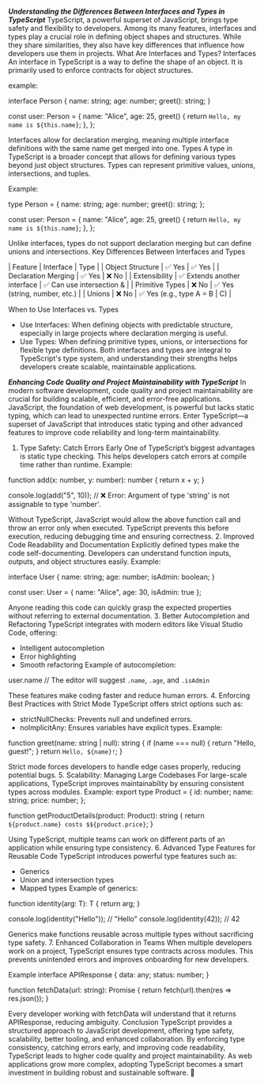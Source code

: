 ***Understanding the Differences Between Interfaces and Types in TypeScript***
TypeScript, a powerful superset of JavaScript, brings type safety and flexibility to developers. Among its many features, interfaces and types play a crucial role in defining object shapes and structures. While they share similarities, they also have key differences that influence how developers use them in projects.
What Are Interfaces and Types?
Interfaces
An interface in TypeScript is a way to define the shape of an object. It is primarily used to enforce contracts for object structures.

example:

interface Person {
  name: string;
  age: number;
  greet(): string;
}

const user: Person = {
  name: "Alice",
  age: 25,
  greet() {
    return `Hello, my name is ${this.name}`;
  },
};


Interfaces allow for declaration merging, meaning multiple interface definitions with the same name get merged into one.
Types
A type in TypeScript is a broader concept that allows for defining various types beyond just object structures. Types can represent primitive values, unions, intersections, and tuples.

Example:

type Person = {
  name: string;
  age: number;
  greet(): string;
};

const user: Person = {
  name: "Alice",
  age: 25,
  greet() {
    return `Hello, my name is ${this.name}`;
  },
};


Unlike interfaces, types do not support declaration merging but can define unions and intersections.
Key Differences Between Interfaces and Types

| Feature | Interface | Type | 
| Object Structure | ✅ Yes | ✅ Yes | 
| Declaration Merging | ✅ Yes | ❌ No | 
| Extensibility | ✅ Extends another interface | ✅ Can use intersection & | 
| Primitive Types | ❌ No | ✅ Yes (string, number, etc.) | 
| Unions | ❌ No | ✅ Yes (e.g., type A = B | C) | 


When to Use Interfaces vs. Types
- Use Interfaces: When defining objects with predictable structure, especially in large projects where declaration merging is useful.
- Use Types: When defining primitive types, unions, or intersections for flexible type definitions.
Both interfaces and types are integral to TypeScript's type system, and understanding their strengths helps developers create scalable, maintainable applications.



***Enhancing Code Quality and Project Maintainability with TypeScript***
In modern software development, code quality and project maintainability are crucial for building scalable, efficient, and error-free applications. JavaScript, the foundation of web development, is powerful but lacks static typing, which can lead to unexpected runtime errors. Enter TypeScript—a superset of JavaScript that introduces static typing and other advanced features to improve code reliability and long-term maintainability.
1. Type Safety: Catch Errors Early
One of TypeScript’s biggest advantages is static type checking. This helps developers catch errors at compile time rather than runtime.
Example:


function add(x: number, y: number): number {
  return x + y;
}

console.log(add("5", 10)); // ❌ Error: Argument of type 'string' is not assignable to type 'number'.

Without TypeScript, JavaScript would allow the above function call and throw an error only when executed. TypeScript prevents this before execution, reducing debugging time and ensuring correctness.
2. Improved Code Readability and Documentation
Explicitly defined types make the code self-documenting. Developers can understand function inputs, outputs, and object structures easily.
Example:

interface User {
  name: string;
  age: number;
  isAdmin: boolean;
}

const user: User = { name: "Alice", age: 30, isAdmin: true };

Anyone reading this code can quickly grasp the expected properties without referring to external documentation.
3. Better Autocompletion and Refactoring
TypeScript integrates with modern editors like Visual Studio Code, offering:
- Intelligent autocompletion
- Error highlighting
- Smooth refactoring
Example of autocompletion:

user.name // The editor will suggest `.name`, `.age`, and `.isAdmin`

These features make coding faster and reduce human errors.
4. Enforcing Best Practices with Strict Mode
TypeScript offers strict options such as:
- strictNullChecks: Prevents null and undefined errors.
- noImplicitAny: Ensures variables have explicit types.
Example:

function greet(name: string | null): string {
  if (name === null) {
    return "Hello, guest!";
  }
  return `Hello, ${name}!`;
}

Strict mode forces developers to handle edge cases properly, reducing potential bugs.
5. Scalability: Managing Large Codebases
For large-scale applications, TypeScript improves maintainability by ensuring consistent types across modules.
Example:
export type Product = {
  id: number;
  name: string;
  price: number;
};

function getProductDetails(product: Product): string {
  return `${product.name} costs $${product.price}`;
}

Using TypeScript, multiple teams can work on different parts of an application while ensuring type consistency.
6. Advanced Type Features for Reusable Code
TypeScript introduces powerful type features such as:
- Generics
- Union and intersection types
- Mapped types
Example of generics:

function identity<T>(arg: T): T {
  return arg;
}

console.log(identity<string>("Hello")); // "Hello"
console.log(identity<number>(42)); // 42

Generics make functions reusable across multiple types without sacrificing type safety.
7. Enhanced Collaboration in Teams
When multiple developers work on a project, TypeScript ensures type contracts across modules. This prevents unintended errors and improves onboarding for new developers.

Example
interface APIResponse {
  data: any;
  status: number;
}

function fetchData(url: string): Promise<APIResponse> {
  return fetch(url).then(res => res.json());
}

Every developer working with fetchData will understand that it returns APIResponse, reducing ambiguity.
Conclusion
TypeScript provides a structured approach to JavaScript development, offering type safety, scalability, better tooling, and enhanced collaboration. By enforcing type consistency, catching errors early, and improving code readability, TypeScript leads to higher code quality and project maintainability.
As web applications grow more complex, adopting TypeScript becomes a smart investment in building robust and sustainable software. 🚀




